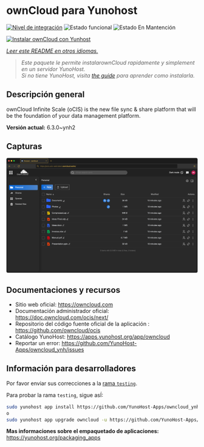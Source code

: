 <!--
Este archivo README esta generado automaticamente<https://github.com/YunoHost/apps/tree/master/tools/readme_generator>
No se debe editar a mano.
-->

# ownCloud para Yunohost

[![Nivel de integración](https://dash.yunohost.org/integration/owncloud.svg)](https://ci-apps.yunohost.org/ci/apps/owncloud/) ![Estado funcional](https://ci-apps.yunohost.org/ci/badges/owncloud.status.svg) ![Estado En Mantención](https://ci-apps.yunohost.org/ci/badges/owncloud.maintain.svg)

[![Instalar ownCloud con Yunhost](https://install-app.yunohost.org/install-with-yunohost.svg)](https://install-app.yunohost.org/?app=owncloud)

*[Leer este README en otros idiomas.](./ALL_README.md)*

> *Este paquete le permite instalarownCloud rapidamente y simplement en un servidor YunoHost.*  
> *Si no tiene YunoHost, visita [the guide](https://yunohost.org/install) para aprender como instalarla.*

## Descripción general

ownCloud Infinite Scale (oCIS) is the new file sync & share platform that will be the foundation of your data management platform.

**Versión actual:** 6.3.0~ynh2

## Capturas

![Captura de ownCloud](./doc/screenshots/screenshot.png)

## Documentaciones y recursos

- Sitio web oficial: <https://owncloud.com>
- Documentación administrador oficial: <https://doc.owncloud.com/ocis/next/>
- Repositorio del código fuente oficial de la aplicación : <https://github.com/owncloud/ocis>
- Catálogo YunoHost: <https://apps.yunohost.org/app/owncloud>
- Reportar un error: <https://github.com/YunoHost-Apps/owncloud_ynh/issues>

## Información para desarrolladores

Por favor enviar sus correcciones a la [rama `testing`](https://github.com/YunoHost-Apps/owncloud_ynh/tree/testing).

Para probar la rama `testing`, sigue asÍ:

```bash
sudo yunohost app install https://github.com/YunoHost-Apps/owncloud_ynh/tree/testing --debug
o
sudo yunohost app upgrade owncloud -u https://github.com/YunoHost-Apps/owncloud_ynh/tree/testing --debug
```

**Mas informaciones sobre el empaquetado de aplicaciones:** <https://yunohost.org/packaging_apps>
